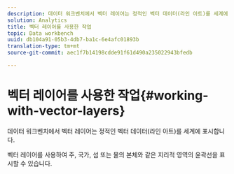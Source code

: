 ```yaml
---
description: 데이터 워크벤치에서 벡터 레이어는 정적인 벡터 데이터(라인 아트)를 세계에 표시합니다.
solution: Analytics
title: 벡터 레이어를 사용한 작업
topic: Data workbench
uuid: db104a91-05b3-4db7-ba1c-6e4afc01893b
translation-type: tm+mt
source-git-commit: aec1f7b14198cdde91f61d490a235022943bfedb

---
```



# 벡터 레이어를 사용한 작업{#working-with-vector-layers}

데이터 워크벤치에서 벡터 레이어는 정적인 벡터 데이터(라인 아트)를 세계에 표시합니다.

벡터 레이어를 사용하여 주, 국가, 섬 또는 물의 본체와 같은 지리적 영역의 윤곽선을 표시할 수 있습니다.
